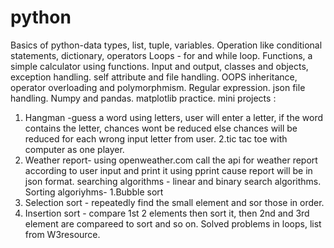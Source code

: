 # python
Basics of python-data types, list, tuple, variables.
Operation like conditional statements, dictionary, operators
Loops - for and while loop.
Functions, a simple calculator using functions.
Input and output, classes and objects, exception handling.
self attribute and file handling.
OOPS inheritance, operator overloading and polymorphmism.
Regular expression.
json file handling.
Numpy and pandas.
matplotlib practice.
mini projects :
1. Hangman -guess a word using letters, user will enter a letter, if the word contains the letter, chances wont be reduced else chances will be reduced for each wrong input letter from user.
2.tic tac toe with computer as one player.
3. Weather report- using openweather.com call the api for weather report according to user input and print it using pprint cause report will be in json format. 
searching algorithms - linear and binary search algorithms. 
Sorting algoriyhms- 1.Bubble sort 
3. Selection sort - repeatedly find the small element and sor those in order.
4. Insertion sort - compare 1st 2 elements then sort it, then 2nd and 3rd element are compareed to sort and so on.
Solved problems in loops, list from W3resource.


